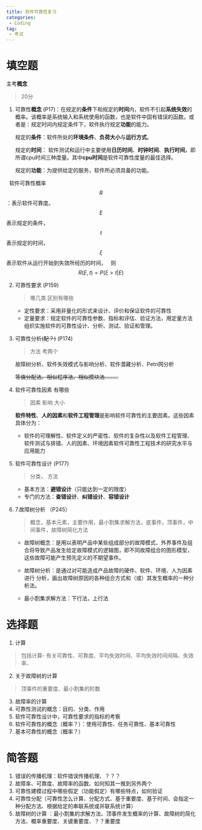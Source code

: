 ```yaml
---
title: 软件可靠性复习
categories:
 - Coding
tag:
 - 考试
---
```

# 填空题 

主考**概念**

> 20分 

1. 可靠性**概念** (P17)：在规定的**条件**下和规定的**时间**内，软件不引起**系统失效**的概率。该概率是系统输入和系统使用的函数，也是软件中固有错误的函数。或者是：规定时间内规定条件下，软件执行规定**功能**的能力。

   规定的**条件**：软件所处的**环境条件**、**负荷大小**与**运行方式**。

   规定的**时间**： 软件测试和运行中主要使用**日历时间**、**时钟时间**、**执行时间**，即所谓cpu时间三种度量。其中**cpu时间**是软件可靠性度量的最佳选择。

   规定的**功能**：为提供给定的服务，软件所必须具备的功能。

   软件可靠性概率$$R$$：表示软件可靠度。$$E$$表示规定的条件，$$t$$表示规定的时间，$$\xi$$ 表示软件从运行开始到失效所经历的时间，
   则$$R(E,t) = P(\xi > t| E)$$ 

2. 可靠性要求 (P159)

   > 哪几类 区别有哪些

   * 定性要求：采用非量化的形式来设计、评价和保证软件的可靠性
   * 定量要求：规定软件的可靠性参数、指标和评估、验证方法，用定量方法组织实施软件的可靠性设计、分析、测试、验证和管理。

3. 可靠性分析~~(配？)~~ (P174)

   > 方法 考两个

   故障树分析、软件失效模式与影响分析、软件潜藏分析、Petri网分析

   ~~等值分配法、相似程序法、相似模块法.........~~

4. 软件可靠性因素  有哪些 

   > 因素 影响 大小

   **软件特性**、**人的因素**和**软件工程管理**是影响软件可靠性的主要因素。这些因素具体分为：

   * 软件的可理解性、软件定义的严密性、软件的复杂性以及软件工程管理、软件测试与排错、人的因素、环境因素软件可靠性工程技术的研究水平与应用能力

5. 软件可靠性设计 (P177)

   > 分类， 方法

   * 基本方法：**避错设计**（只能达到一定的限度）
   * 专门的方法：**查错设计**、**纠错设计**、**容错设计**

6. 7.故障树分析 （P245）

   > 概念，基本元素，主要作用，最小割集求解方法，底事件，顶事件，中间事件，故障树简化方法
   * 故障树概念：是用以表明产品中某些组成部分的故障模式、外界事件及组合将导致产品发生给定故障模式的逻辑图，即不同故障组合的图形模型，这些故障可能产生预先定义的不期望事件。

   * 故障树分析：是通过对可能造成产品故障的硬件、软件、环境、人为因素进行 分析，画出故障树原因的各种组合方式和（或）其发生概率的一种分析法。

   * 最小割集求解方法：下行法，上行法

# 选择题

1. 计算

> 包括计算-  有关可靠性、可靠度、平均失效时间、平均失效时间间隔、失效率、

2. 关于故障树的计算

> 顶事件的重要度、最小割集的阶数

3. 故障率的计算
4. 可靠性测试的概念：目的、分类、作用
5. 软件可靠性设计中，可靠性要求的指标的考察
6. 软件可靠性的概念（概率？）：使用可靠性、任务可靠性、基本可靠性
7. 基本可靠性的概念（概率？）

# 简答题

1. 错误的传播机理：软件错误传播机理、？？？
2. 故障率、可靠度、故障率的函数、如何知其一推到另外两个
3. 可靠性建模过程中哪些假定（功能假定）有哪些特点，如何验证
4. 可靠性分配（可靠性怎么计算、分配方式、基于重要度、基于时间、会指定一种分配方法、根据给定的串联系统或并联系统计算）
5. 故障树的计算   ：最小割集的求解方法、顶事件发生概率的计算、故障树的简化方法、概率重要度、关键重要度、？？重要度
